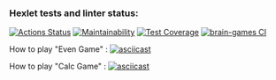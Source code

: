 ### Hexlet tests and linter status:
[![Actions Status](https://github.com/sergeiwerty/php-project-lvl1/workflows/hexlet-check/badge.svg)](https://github.com/sergeiwerty/php-project-lvl1/actions)
[![Maintainability](https://api.codeclimate.com/v1/badges/a99a88d28ad37a79dbf6/maintainability)](https://codeclimate.com/github/codeclimate/codeclimate/maintainability)
[![Test Coverage](https://api.codeclimate.com/v1/badges/a99a88d28ad37a79dbf6/test_coverage)](https://codeclimate.com/github/codeclimate/codeclimate/test_coverage)
[![brain-games CI](https://github.com/sergeiwerty/php-project-lvl1/actions/workflows/my-action.yml/badge.svg)](https://github.com/sergeiwerty/php-project-lvl1/actions/workflows/my-action.yml)

How to play "Even Game" :
[![asciicast](https://asciinema.org/a/p7mOT1v9IDbaB8ZaGxLw474s3.svg)](https://asciinema.org/a/p7mOT1v9IDbaB8ZaGxLw474s3)

How to play "Calc Game" :
[![asciicast](https://asciinema.org/a/Y8rcf0rIyJlFTqY3d3JtNAVpy.svg)](https://asciinema.org/a/Y8rcf0rIyJlFTqY3d3JtNAVpy)
